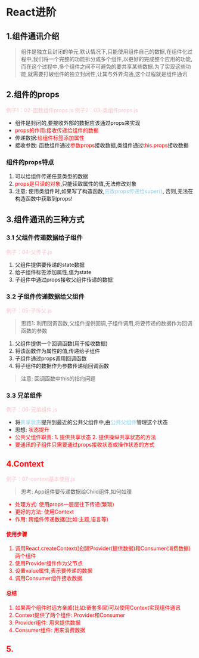 # React进阶
## 1.组件通讯介绍
> 组件是独立且封闭的单元,默认情况下,只能使用组件自己的数据,在组件化过程中,我们将一个完整的功能拆分成多个组件,以更好的完成整个应用的功能,而在这个过程中,多个组件之间不可避免的要共享某些数据.为了实现这些功能,就需要打破组件的独立封闭性,让其与外界沟通,这个过程就是组件通讯

## 2.组件的props
<font color=pink>例子1：02-函数组件props.js</font>
<font color=pink>例子2：03-类组件props.js</font>
* 组件是封闭的,要接收外部的数据应该通过props来实现
* <font color=red>props的作用:接收传递给组件的数据</font>
* 传递数据:<font color=red>给组件标签添加属性</font>
* 接收参数: 函数组件通过<font color=red>参数props</font>接收数据,类组件通过<font color=red>this.props</font>接收数据

### 组件的props特点
1. 可以给组件传递任意类型的数据
2. <font color=red>props是只读的对象</font>,只能读取属性的值,无法修改对象
3. 注意: 使用类组件时,如果写了构造函数,<font color=skyblue>应改props传递给super()</font>, 否则,无法在构造函数中获取到props!

## 3.组件通讯的三种方式
### 3.1 父组件传递数据给子组件
<font color=pink>例子：04-父传子.js</font>

1. 父组件提供要传递的state数据
2. 给子组件标签添加属性,值为state
3. 子组件中通过props接收父组件传递的数据
### 3.2 子组件传递数据给父组件
<font color=pink>例子：05-子传父.js</font>

> 思路1: 利用回调函数,父组件提供回调,子组件调用,将要传递的数据作为回调函数的参数
1. 父组件提供一个回调函数(用于接收数据)
2. 将该函数作为属性的值,传递给子组件
3. 子组件通过props调用回调函数
4. 将子组件的数据作为参数传递给回调函数
> 注意: 回调函数中this的指向问题
### 3.3 兄弟组件
<font color=pink>例子：06-兄弟组件.js</font>
* 将<font color=skyblue>共享状态</font>提升到最近的公共父组件中,由<font color=skyblue>公共父组件</font>管理这个状态</font>
* 思想: <font color=red>状态提升
* 公共父组件职责: 1. 提供共享状态 2. 提供操纵共享状态的方法
* 要通讯的子组件只需要通过<font color=red>props</font>接收状态或操作状态的方式

## 4.Context
<font color=pink>例子：07-context基本使用.js</font>
> 思考: App组件要传递数据给Child组件,如何如理
* 处理方式: 使用props一层层往下传递(繁琐)
* 更好的方法: 使用Context
* <font color=red>作用: 跨组件传递数据</font>(比如:主题,语言等)
#### 使用步骤
1. 调用React.createContext()创建Provider(提供数据)和Consumer(消费数据)两个组件
2. 使用Provider组件作为父节点
3. 设置value属性,表示要传递的数据
4. 调用Consumer组件接收数据
#### 总结
1. 如果两个组件时远方亲戚(比如:嵌套多层)可以使用Context实现组件通讯
2. Context提供了两个组件: Provider和Consumer
3. Provider组件: 用来提供数据
4. Consumer组件: 用来消费数据
## 5.